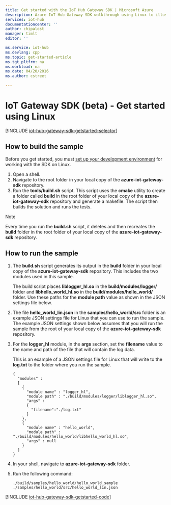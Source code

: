 ```yaml
---
title: Get started with the IoT Hub Gateway SDK | Microsoft Azure
description: Azure IoT Hub Gateway SDK walkthrough using Linux to illustrate key concepts you should understand when you use the Azure IoT Hub Gateway SDK.
services: iot-hub
documentationcenter: ''
author: chipalost
manager: timlt
editor: ''

ms.service: iot-hub
ms.devlang: cpp
ms.topic: get-started-article
ms.tgt_pltfrm: na
ms.workload: na
ms.date: 04/20/2016
ms.author: cstreet

---
```

# IoT Gateway SDK (beta) - Get started using Linux
[!INCLUDE [iot-hub-gateway-sdk-getstarted-selector](../../includes/iot-hub-gateway-sdk-getstarted-selector.md)]

## How to build the sample
Before you get started, you must [set up your development environment](https://github.com/Azure/azure-iot-gateway-sdk/blob/master/doc/devbox_setup.md) for working with the SDK on Linux.

1. Open a shell.
2. Navigate to the root folder in your local copy of the **azure-iot-gateway-sdk** repository.
3. Run the **tools/build.sh** script. This script uses the **cmake** utility to create a folder called **build** in the root folder of your local copy of the **azure-iot-gateway-sdk** repository and generate a makefile. The script then builds the solution and runs the tests.

> [!NOTE]
> Every time you run the **build.sh** script, it deletes and then recreates the **build** folder in the root folder of your local copy of the **azure-iot-gateway-sdk** repository.
> 
> 

## How to run the sample
1. The **build.sh** script generates its output in the **build** folder in your local copy of the **azure-iot-gateway-sdk** repository. This includes the two modules used in this sample.
   
    The build script places **liblogger_hl.so** in the **build/modules/logger/** folder and **libhello_world_hl.so** in  the **build/modules/hello_world/** folder. Use these paths for the **module path** value as shown in the JSON settings file below.
2. The file **hello_world_lin.json** in the **samples/hello_world/src** folder is an example JSON settings file for Linux that you can use to run the sample. The example JSON settings shown below assumes that you will run the sample from the root of your local copy of the **azure-iot-gateway-sdk** repository.
3. For the **logger_hl** module, in the **args** section, set the **filename** value to the name and path of the file that will contain the log data.
   
    This is an example of a JSON settings file for Linux that will write to the **log.txt** to the folder where you run the sample.
   
    ```
    {
      "modules" :
      [ 
        {
          "module name" : "logger_hl",
          "module path" : "./build/modules/logger/liblogger_hl.so",
          "args" : 
          {
            "filename":"./log.txt"
          }
        },
        {
          "module name" : "hello_world",
          "module path" : "./build/modules/hello_world/libhello_world_hl.so",
          "args" : null
        }
      ]
    }
    ```
4. In your shell, navigate to **azure-iot-gateway-sdk** folder.
5. Run the following command:
   
   ```
   ./build/samples/hello_world/hello_world_sample ./samples/hello_world/src/hello_world_lin.json
   ``` 

[!INCLUDE [iot-hub-gateway-sdk-getstarted-code](../../includes/iot-hub-gateway-sdk-getstarted-code.md)]

<!-- Links -->
[lnk-setupdevbox]: https://github.com/Azure/azure-iot-gateway-sdk/blob/master/doc/devbox_setup.md
